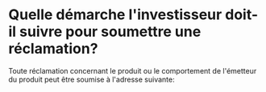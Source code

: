 # Quelle démarche l'investisseur doit-il suivre pour soumettre une réclamation?

Toute réclamation concernant le produit ou le comportement de l'émetteur du produit peut être soumise à l'adresse suivante:
